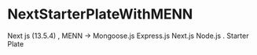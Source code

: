 # NextStarterPlateWithMENN
Next js (13.5.4) , MENN -> Mongoose.js Express.js Next.js Node.js . Starter Plate
